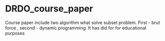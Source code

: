# DRDO_course_paper
Course paper include two algorithm what solve subset problem.
First -  brut force , second - dynamic programming.
It has  did for for educational purposes
